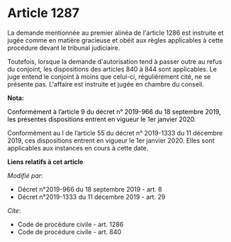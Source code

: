 # Article 1287

La demande mentionnée au premier alinéa de l'article 1286 est instruite et jugée comme en matière gracieuse et obéit aux
règles applicables à cette procédure devant le tribunal judiciaire. 

Toutefois, lorsque la demande d'autorisation tend à passer outre au refus du conjoint, les dispositions des articles 840 à
844 sont applicables. Le juge entend le conjoint à moins que celui-ci, régulièrement cité, ne se présente pas. L'affaire est
instruite et jugée en chambre du conseil.

**Nota:**

<font color="black">Conformément à l’article 9 du décret n° 2019-966 du 18 septembre 2019, les présentes dispositions entrent
en vigueur le 1er janvier 2020.</font>

Conformément au I de l’article 55 du décret n° 2019-1333 du 11 décembre 2019, ces dispositions entrent en vigueur le 1er
janvier 2020. Elles sont applicables aux instances en cours à cette date.

**Liens relatifs à cet article**

_Modifié par_:

  - Décret n°2019-966 du 18 septembre 2019 - art. 8
  - Décret n°2019-1333 du 11 décembre 2019 - art. 29

_Cite_:

  - Code de procédure civile - art. 1286
  - Code de procédure civile - art. 840
